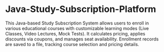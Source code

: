 # Java-Study-Subscription-Platform
This Java-based Study Subscription System allows users to enroll in various educational courses with customizable learning modes (Live Classes, Video Lectures, Mock Tests). It calculates pricing, applies discounts via coupons, and manages seat availability. Enrollment records are saved to a file, tracking course selection and pricing details.
